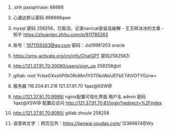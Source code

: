 1. .shh passphrase:  66666
2.  心通达默认密码 888888qwe
3. mysql 密码 258258，已取消，记录navicat安装及破解 - 王王碎冰冰的文章 - 知乎 https://zhuanlan.zhihu.com/p/611785263
4. 账号：1971159263@qq.com 密码：Jia19981203    oracle
5. https://sms-activate.org/cn/info/ChatGPT  密码258258Zl
6. http://121.37.91.70:30080/users/sign_up  258258@zl
7. gitlab:   root   YclexGXxshP0kORxMm1Y0T0koWoUEFbET4tVOTYGzrw=
8. 服务器 116.204.81.218      121.37.91.70       1qaz@XSW@
9. http://121.37.91.70:9999/  nginx配置可视化界面  用户名 admin 密码  1qaz@XSW@
配置后访问 http://121.37.91.70:81/login?redirect=%2Findex

10. http://121.37.91.70:8090/ gitlab zhoule 258258
11. 语音转文字 ：网页见外：https://jianwai.youdao.com/  12369874@Wy